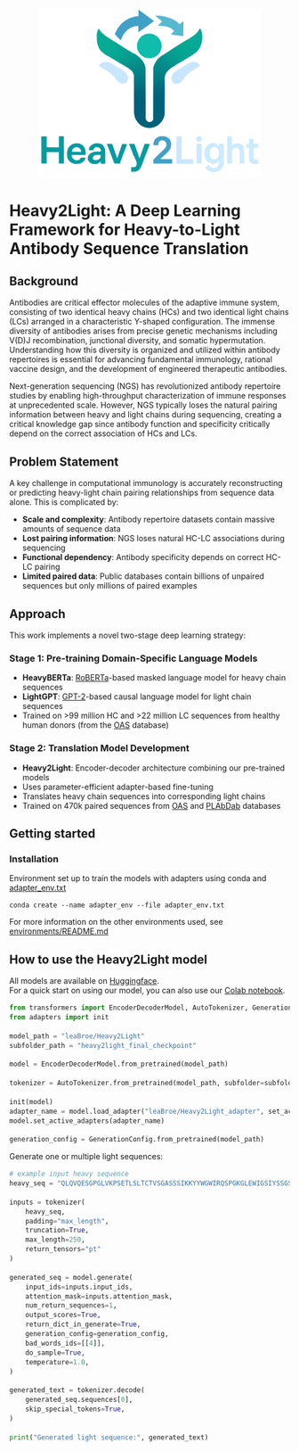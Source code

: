 <p align="center">
  <img src="logo.png" alt="logo" width="400" />
</p>

# Heavy2Light: A Deep Learning Framework for Heavy-to-Light Antibody Sequence Translation

## Background

Antibodies are critical effector molecules of the adaptive immune system, consisting of two identical heavy chains (HCs) and two identical light chains (LCs) arranged in a characteristic Y-shaped configuration. The immense diversity of antibodies arises from precise genetic mechanisms including V(D)J recombination, junctional diversity, and somatic hypermutation. Understanding how this diversity is organized and utilized within antibody repertoires is essential for advancing fundamental immunology, rational vaccine design, and the development of engineered therapeutic antibodies.

Next-generation sequencing (NGS) has revolutionized antibody repertoire studies by enabling high-throughput characterization of immune responses at unprecedented scale. However, NGS typically loses the natural pairing information between heavy and light chains during sequencing, creating a critical knowledge gap since antibody function and specificity critically depend on the correct association of HCs and LCs.

## Problem Statement

A key challenge in computational immunology is accurately reconstructing or predicting heavy-light chain pairing relationships from sequence data alone. This is complicated by:

- **Scale and complexity**: Antibody repertoire datasets contain massive amounts of sequence data
- **Lost pairing information**: NGS loses natural HC-LC associations during sequencing
- **Functional dependency**: Antibody specificity depends on correct HC-LC pairing
- **Limited paired data**: Public databases contain billions of unpaired sequences but only millions of paired examples

## Approach

This work implements a novel two-stage deep learning strategy:

### Stage 1: Pre-training Domain-Specific Language Models
- **HeavyBERTa**: [RoBERTa](https://arxiv.org/abs/1907.11692)-based masked language model for heavy chain sequences
- **LightGPT**: [GPT-2](https://cdn.openai.com/better-language-models/language_models_are_unsupervised_multitask_learners.pdf)-based causal language model for light chain sequences
- Trained on >99 million HC and >22 million LC sequences from healthy human donors (from the [OAS](https://opig.stats.ox.ac.uk/webapps/oas/) database)

### Stage 2: Translation Model Development
- **Heavy2Light**: Encoder-decoder architecture combining our pre-trained models
- Uses parameter-efficient adapter-based fine-tuning
- Translates heavy chain sequences into corresponding light chains
- Trained on 470k paired sequences from [OAS](https://opig.stats.ox.ac.uk/webapps/oas/) and [PLAbDab](https://opig.stats.ox.ac.uk/webapps/plabdab/) databases

## Getting started
### Installation  
Environment set up to train the models with adapters using conda and [adapter_env.txt](environments/adapter_env.txt)  
```
conda create --name adapter_env --file adapter_env.txt
```
For more information on the other environments used, see [environments/README.md](environments/README.md)  

## How to use the Heavy2Light model
All models are available on [Huggingface](https://huggingface.co/leaBroe).  
For a quick start on using our model, you can also use our [Colab notebook](https://colab.research.google.com/drive/15aCx7S2wEvzwHd2QBPEgNuMTMW-g5_hu?authuser=0#scrollTo=J1hlCfxJ09UK).  

```python
from transformers import EncoderDecoderModel, AutoTokenizer, GenerationConfig
from adapters import init

model_path = "leaBroe/Heavy2Light"
subfolder_path = "heavy2light_final_checkpoint"

model = EncoderDecoderModel.from_pretrained(model_path)

tokenizer = AutoTokenizer.from_pretrained(model_path, subfolder=subfolder_path)

init(model)
adapter_name = model.load_adapter("leaBroe/Heavy2Light_adapter", set_active=True)
model.set_active_adapters(adapter_name)

generation_config = GenerationConfig.from_pretrained(model_path)
```
Generate one or multiple light sequences:  

```python
# example input heavy sequence
heavy_seq = "QLQVQESGPGLVKPSETLSLTCTVSGASSSIKKYYWGWIRQSPGKGLEWIGSIYSSGSTQYNPALGSRVTLSVDTSQTQFSLRLTSVTAADTATYFCARQGADCTDGSCYLNDAFDVWGRGTVVTVSS"

inputs = tokenizer(
    heavy_seq,
    padding="max_length",
    truncation=True,
    max_length=250,
    return_tensors="pt"
)

generated_seq = model.generate(
    input_ids=inputs.input_ids,
    attention_mask=inputs.attention_mask,
    num_return_sequences=1,
    output_scores=True,
    return_dict_in_generate=True,
    generation_config=generation_config,
    bad_words_ids=[[4]],
    do_sample=True,
    temperature=1.0,
)

generated_text = tokenizer.decode(
    generated_seq.sequences[0],
    skip_special_tokens=True,
)

print("Generated light sequence:", generated_text)
```
